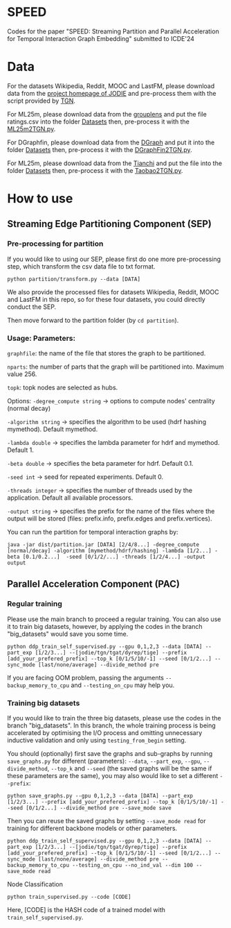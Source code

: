 # SPEED
Codes for the paper "SPEED: Streaming Partition and Parallel Acceleration for Temporal Interaction Graph Embedding" submitted to ICDE'24

# Data

For the datasets Wikipedia, Reddit, MOOC and LastFM, please download data from the [project homepage of JODIE](https://snap.stanford.edu/jodie/) and pre-process them with the script provided by [TGN](https://github.com/twitter-research/tgn).

For ML25m, please download data from the [grouplens](https://grouplens.org/datasets/movielens/25m/) and put the file ratings.csv into the folder [Datasets](Datasets) then, pre-process it with the [ML25m2TGN.py](ML25m2TGN.py).

For DGraphfin, please download data from the [DGraph](https://dgraph.xinye.com/dataset) and put it into the folder [Datasets](Datasets) then, pre-process it with the [DGraphFin2TGN.py](DGraphFin2TGN.py).

For ML25m, please download data from the [Tianchi](https://tianchi.aliyun.com/dataset/649) and put the file into the folder [Datasets](Datasets) then, pre-process it with the [Taobao2TGN.py](Taobao2TGN.py).

# How to use

## Streaming Edge Partitioning Component (SEP)

### Pre-processing for partition

If you would like to using our SEP, please first do one more pre-processing step, which transform the csv data file to txt format.

```
python partition/transform.py --data [DATA]
```

We also provide the processed files for datasets Wikipedia, Reddit, MOOC and LastFM in this repo, so for these four datasets, you could directly conduct the SEP.

Then move forward to the partition folder (by `cd partition`).

### Usage: Parameters:

`graphfile`: the name of the file that stores the graph to be partitioned.

`nparts`: the number of parts that the graph will be partitioned into. Maximum value 256.

`topk`: topk nodes are selected as hubs.

Options:
`-degree_compute string` -> options to compute nodes' centrality (normal decay)

`-algorithm string` -> specifies the algorithm to be used (hdrf hashing mymethod). Default mymethod.

`-lambda double` -> specifies the lambda parameter for hdrf and mymethod. Default 1.

`-beta double` -> specifies the beta parameter for hdrf. Default 0.1.

`-seed int` -> seed for repeated experiments. Default 0.

`-threads integer` -> specifies the number of threads used by the application. Default all available processors.

`-output string` -> specifies the prefix for the name of the files where the output will be stored (files: prefix.info, prefix.edges and prefix.vertices).


You can run the partition for temporal interaction graphs by:

```
java -jar dist/partition.jar [DATA] [2/4/8...] -degree_compute [normal/decay] -algorithm [mymethod/hdrf/hashing] -lambda [1/2...] -beta [0.1/0.2...]  -seed [0/1/2/...] -threads [1/2/4...] -output output
```

## Parallel Acceleration Component (PAC)
### Regular training
Please use the main branch to proceed a regular training. You can also use it to train big datasets, however, by applying the codes in the branch "big_datasets" would save you some time.

```
python ddp_train_self_supervised.py --gpu 0,1,2,3 --data [DATA] --part_exp [1/2/3...] --[jodie/tgn/tgat/dyrep/tige] --prefix [add_your_prefered_prefix] --top_k [0/1/5/10/-1] --seed [0/1/2...] --sync_mode [last/none/average] --divide_method pre
```

If you are facing OOM problem, passing the arguments `--backup_memory_to_cpu` and  `--testing_on_cpu` may help you.

### Training big datasets
If you would like to train the three big datasets, please use the codes in the branch "big_datasets".
In this branch, the whole training process is being accelerated by optimising the I/O process and omitting unnecessary inductive validation and only using `testing_from_begin` setting.

You should (optionally) first save the graphs and sub-graphs by running `save_graphs.py` for different (parameters): `--data`, `--part_exp`, `--gpu`, `--divide_method`, `--top_k` and `--seed` (the saved graphs will be the same if these parameters are the same), you may also would like to set a different `--prefix`:
```
python save_graphs.py --gpu 0,1,2,3 --data [DATA] --part_exp [1/2/3...] --prefix [add_your_prefered_prefix] --top_k [0/1/5/10/-1] --seed [0/1/2...] --divide_method pre --save_mode save
```

Then you can reuse the saved graphs by setting `--save_mode read` for training for different backbone models or other parameters. 

```
python ddp_train_self_supervised.py --gpu 0,1,2,3 --data [DATA] --part_exp [1/2/3...] --[jodie/tgn/tgat/dyrep/tige] --prefix [add_your_prefered_prefix] --top_k [0/1/5/10/-1] --seed [0/1/2...] --sync_mode [last/none/average] --divide_method pre --backup_memory_to_cpu --testing_on_cpu --no_ind_val --dim 100 --save_mode read
```


Node Classification
```
python train_supervised.py --code [CODE]
```
Here, [CODE] is the HASH code of a trained model with `train_self_supervised.py`.


